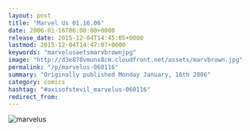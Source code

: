 ```yaml
---
layout: post
title: "Marvel Us 01.16.06"
date: 2006-01-16T06:00:00+0000
release_date: 2015-12-04T14:45:05+0000
lastmod: 2015-12-04T14:47:07+0000
keywords: "marvelusaetsmarvbrownjpg"
image: "http://d3e878vmunx8cm.cloudfront.net/assets/marvbrown.jpg"
permalink: "/p/marvelus-060116"
summary: "Originally published Monday January, 16th 2006"
category: comics
hashtag: "#axisofstevil_marvelus-060116"
redirect_from:
---
```


![marvelus](http://d3e878vmunx8cm.cloudfront.net/assets/marvbrown.jpg)

